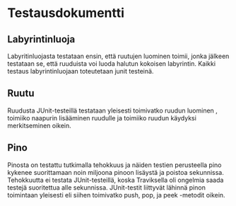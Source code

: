 # Testausdokumentti

## Labyrintinluoja
Labyritinluojasta testataan ensin, että ruutujen luominen toimii, jonka jälkeen testataan se, että ruuduista voi luoda halutun kokoisen labyrintin. Kaikki testaus labyrintinluojaan toteutetaan junit testeinä. 

## Ruutu
Ruudusta JUnit-testeillä testataan yleisesti toimivatko ruudun luominen , toimiiko naapurin lisääminen ruudulle ja toimiiko ruudun käydyksi merkitseminen oikein.

## Pino
Pinosta on testattu tutkimalla tehokkuus ja näiden testien perusteella pino kykenee suorittamaan noin miljoona pinoon lisäystä ja poistoa sekunnissa. Tehokkuutta ei testata JUnit-testeillä, koska Traviksella oli ongelmia saada testejä suoritettua alle sekunnissa. JUnit-testit liittyvät lähinnä pinon toimintaan yleisesti eli siihen toimivatko push, pop, ja peek -metodit oikein. 


